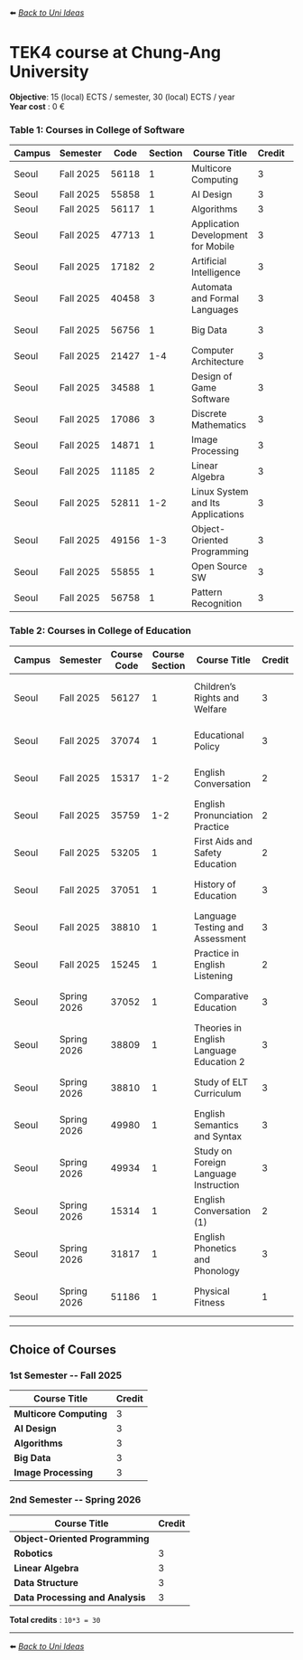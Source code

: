 ⬅️ *[ Back to Uni Ideas](./README.md)*

# TEK4 course at Chung-Ang University

**Objective**: 15 (local) ECTS / semester, 30 (local) ECTS / year <br />
**Year cost** : 0 €  

### Table 1: Courses in College of Software

| Campus | Semester   | Code  | Section | Course Title                           | Credit | Department          |
|--------|------------|-------|---------|----------------------------------------|--------|---------------------|
| Seoul  | Fall 2025  | 56118 | 1       | Multicore Computing                    | 3      | School of AI        |
| Seoul  | Fall 2025  | 55858 | 1       | AI Design                              | 3      | School of AI        |
| Seoul  | Fall 2025  | 56117 | 1       | Algorithms                             | 3      | School of AI        |
| Seoul  | Fall 2025  | 47713 | 1       | Application Development for Mobile     | 3      | School of Software  |
| Seoul  | Fall 2025  | 17182 | 2       | Artificial Intelligence                | 3      | School of Software  |
| Seoul  | Fall 2025  | 40458 | 3       | Automata and Formal Languages          | 3      | School of AI        |
| Seoul  | Fall 2025  | 56756 | 1       | Big Data                               | 3      | School of Software  |
| Seoul  | Fall 2025  | 21427 | 1-4     | Computer Architecture                  | 3      | School of Software  |
| Seoul  | Fall 2025  | 34588 | 1       | Design of Game Software                | 3      | School of Software  |
| Seoul  | Fall 2025  | 17086 | 3       | Discrete Mathematics                   | 3      | School of Software  |
| Seoul  | Fall 2025  | 14871 | 1       | Image Processing                       | 3      | School of Software  |
| Seoul  | Fall 2025  | 11185 | 2       | Linear Algebra                         | 3      | School of Software  |
| Seoul  | Fall 2025  | 52811 | 1-2     | Linux System and Its Applications      | 3      | School of Software  |
| Seoul  | Fall 2025  | 49156 | 1-3     | Object-Oriented Programming            | 3      | School of Software  |
| Seoul  | Fall 2025  | 55855 | 1       | Open Source SW                         | 3      | School of AI        |
| Seoul  | Fall 2025  | 56758 | 1       | Pattern Recognition                    | 3      | School of AI        |

### Table 2: Courses in College of Education

| Campus | Semester   | Course Code | Course Section | Course Title                                | Credit | Department                   |
|--------|------------|-------------|----------------|---------------------------------------------|--------|------------------------------|
| Seoul  | Fall 2025  | 56127       | 1              | Children’s Rights and Welfare               | 3      | Department of Early Childhood Education |
| Seoul  | Fall 2025  | 37074       | 1              | Educational Policy                          | 3      | Department of Education                 |
| Seoul  | Fall 2025  | 15317       | 1-2            | English Conversation                        | 2      | Department of English Education         |
| Seoul  | Fall 2025  | 35759       | 1-2            | English Pronunciation Practice              | 2      | Department of English Education         |
| Seoul  | Fall 2025  | 53205       | 1              | First Aids and Safety Education             | 2      | Department of Physical Education        |
| Seoul  | Fall 2025  | 37051       | 1              | History of Education                        | 3      | Department of Education                 |
| Seoul  | Fall 2025  | 38810       | 1              | Language Testing and Assessment             | 3      | Department of English Education         |
| Seoul  | Fall 2025  | 15245       | 1              | Practice in English Listening               | 2      | Department of English Education         |
| Seoul  | Spring 2026| 37052       | 1              | Comparative Education                       | 3      | Department of Education                 |
| Seoul  | Spring 2026| 38809       | 1              | Theories in English Language Education 2    | 3      | Department of English Education         |
| Seoul  | Spring 2026| 38810       | 1              | Study of ELT Curriculum                     | 3      | Department of English Education         |
| Seoul  | Spring 2026| 49980       | 1              | English Semantics and Syntax                | 3      | Department of English Education         |
| Seoul  | Spring 2026| 49934       | 1              | Study on Foreign Language Instruction       | 3      | Department of English Education         |
| Seoul  | Spring 2026| 15314       | 1              | English Conversation (1)                    | 2      | Department of English Education         |
| Seoul  | Spring 2026| 31817       | 1              | English Phonetics and Phonology             | 3      | Department of English Education         |
| Seoul  | Spring 2026| 51186       | 1              | Physical Fitness                            | 1      | Department of Physical Education        |

---

## Choice of Courses

### 1st Semester -- Fall 2025

| Course Title            | Credit | 
|-------------------------|--------|
| **Multicore Computing** | 3 | 
| **AI Design** | 3 |
| **Algorithms** | 3 |
| **Big Data** | 3 |
| **Image Processing** | 3 | 

### 2nd Semester -- Spring 2026

| Course Title                  | Credit |
|-------------------------------|--------|
| **Object-Oriented Programming**|
| **Robotics** | 3 |
| **Linear Algebra** | 3 |
| **Data Structure** | 3 |
| **Data Processing and Analysis** | 3 |

**Total credits** : `10*3 = 30`<br />

---

⬅️ *[ Back to Uni Ideas](./README.md)*

